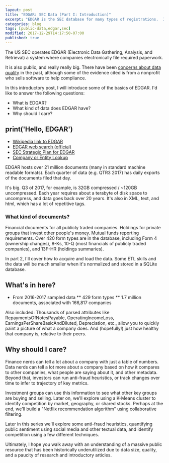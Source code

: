 ```yaml
---
layout: post
title: "EDGAR: SEC Data (Part I: Introduction)"
excerpt: "EDGAR is the SEC database for many types of registrations.  It's also a humungous dataset."
categories: blog
tags: [public-data,edgar,sec]
modified: 2017-12-29T14:17:50-07:00
published: true
---
```

The US SEC operates EDGAR (Electronic Data Gathering, Analysis, and Retrieval) a system where companies electronically file required paperwork.

It is also  public, and really really big.  There have been [concerns about data quality](http://oversight.house.gov/wp-content/uploads/2013/09/2013-09-10-DEI-to-White-re-Interactive-Data-Rule.pdf) in the past, although some of the evidence cited is from a nonprofit who sells software to help compliance.

In this introductory post, I will introduce some of the basics of EDGAR.  I'd like to answer the following questions:
* What is EDGAR?
* What kind of data does EDGAR have?
* Why should I care?

## print('Hello, EDGAR')
* [Wikipedia link to EDGAR](https://en.wikipedia.org/wiki/EDGAR)
* [EDGAR web search (official)](https://www.sec.gov/edgar/searchedgar/webusers.htm)
* [SEC Strategic Plan for EDGAR](https://www.sec.gov/about/sec-strategic-plan-2014-2018-draft.pdf)
* [Company or Entity Lookup](https://www.sec.gov/edgar/searchedgar/cik.htm)

EDGAR hosts over 21 million documents (many in standard machine readable formats).  Each quarter of data (e.g. QTR3 2017) has daily exports of the documents filed that day.

It's big.  Q3 of 2017, for example, is 32GB compressed / ~120GB uncompressed.  Each year requires about a terabyte of disk space to uncompress, and data goes back over 20 years.  It's also in XML, text, and html, which has a lot of repetitive tags.

### What kind of documents?
Financial documents for all publicly traded companies.  Holdings for private groups that invest other people's money.  Mutual funds reporting requirements.  Over 420 form types are in the database, including Form 4 (ownership changes), 8-Ks, 10-Q (most financials of publicly traded companies), and 13F-HR (holdings summaries).

In part 2, I'll cover how to acquire and load the data.  Some ETL skills and the data will be much smaller when it's normalized and stored in a SQLite database.

## What's in here?
* From 2016-2017 sampled data
** 429 form types
** 1.7 million documents, associated with 166,817 companies

Also included: Thousands of parsed attributes like RepaymentsOfNotesPayable, OperatingIncomeLoss, EarningsPerShareBasicAndDiluted, Depreciation, etc., allow you to quickly paint a picture of what a company does.  And (hopefully!) just how healthy that company is, relative to their peers.


## Why should I care?
Finance nerds can tell a lot about a company with just a table of numbers.  Data nerds can tell a lot more about a company based on how it compares to other companies, what people are saying about it, and other metadata.  Beyond that, investors can run anti-fraud heuristics, or track changes over time to infer to trajectory of key metrics.

Investment groups can use this information to see what other key groups are buying and selling.  Later on, we'll explore using a K-Means cluster to identify competition by market, geography, or shared stocks.  Perhaps at the end, we'll build a "Netflix recommendation algorithm" using collaborative filtering.

Later in this series we'll explore some anti-fraud heuristics, quantifying public sentiment using social media and other textual data, and identify competition using a few different techniques.

Ultimately, I hope you walk away with an understanding of a massive public resource that has been historically underutilized due to data size, quality, and a paucity of research and introductory articles.